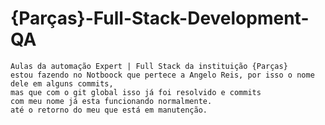 # {Parças}-Full-Stack-Development-QA


    Aulas da automação Expert | Full Stack da instituição {Parças}
    estou fazendo no Notboock que pertece a Angelo Reis, por isso o nome dele em alguns commits,
    mas que com o git global isso já foi resolvido e commits 
    com meu nome já esta funcionando normalmente.
    até o retorno do meu que está em manutenção.
